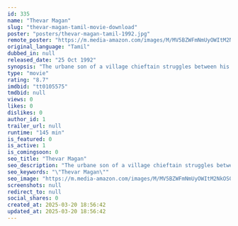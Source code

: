 ```yaml
---
id: 335
name: "Thevar Magan"
slug: "thevar-magan-tamil-movie-download"
poster: "posters/thevar-magan-tamil-1992.jpg"
remote_poster: "https://m.media-amazon.com/images/M/MV5BZWFmNmUyOWItM2NkOS00MWVhLWFkMGYtM2Y1MTFhNTY5MjkzXkEyXkFqcGc@._V1_SX300.jpg"
original_language: "Tamil"
dubbed_in: null
released_date: "25 Oct 1992"
synopsis: "The urbane son of a village chieftain struggles between his personal aspirations and those of his family."
type: "movie"
rating: "8.7"
imdbid: "tt0105575"
tmdbid: null
views: 0
likes: 0
dislikes: 0
author_id: 1
trailer_url: null
runtime: "145 min"
is_featured: 0
is_active: 1
is_comingsoon: 0
seo_title: "Thevar Magan"
seo_description: "The urbane son of a village chieftain struggles between his personal aspirations and those of his family."
seo_keywords: "\"Thevar Magan\""
seo_image: "https://m.media-amazon.com/images/M/MV5BZWFmNmUyOWItM2NkOS00MWVhLWFkMGYtM2Y1MTFhNTY5MjkzXkEyXkFqcGc@._V1_SX300.jpg"
screenshots: null
redirect_to: null
social_shares: 0
created_at: 2025-03-20 18:56:42
updated_at: 2025-03-20 18:56:42
---
```


